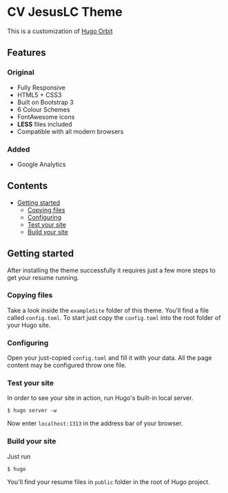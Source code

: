 # CV JesusLC Theme

This is a customization of [Hugo Orbit](//github.com/aerohub/hugo-orbit-theme)

## Features

### Original

- Fully Responsive
- HTML5 + CSS3
- Built on Bootstrap 3
- 6 Colour Schemes
- FontAwesome icons
- **LESS** files included
- Compatible with all modern browsers

### Added

- Google Analytics

## Contents

- [Getting started](#getting-started)
    - [Copying files](#copying-files)
    - [Configuring](#configuring)
    - [Test your site](#test-your-site)
	- [Build your site](#build-your-site)

## Getting started

After installing the theme successfully it requires just a few more steps to get your resume running.

### Copying  files

Take a look inside the `exampleSite` folder of this theme. You'll find a file called `config.toml`. To start just copy the `config.toml` into the root folder of your Hugo site.

### Configuring

Open your just-copied `config.toml` and fill it with your data. All the page content may be configured throw one file.

### Test your site

In order to see your site in action, run Hugo's built-in local server. 

    $ hugo server -w

Now enter `localhost:1313` in the address bar of your browser.

### Build your site

Just run

	$ hugo

You'll find your resume files in `public` folder in the root of Hugo project.

